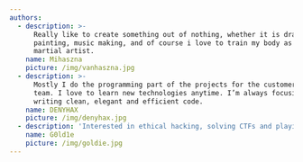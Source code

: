 ```yaml
---
authors:
  - description: >-
      Really like to create something out of nothing, whether it is drawing,
      painting, music making, and of course i love to train my body as a mixed
      martial artist.
    name: Mihaszna
    picture: /img/vanhaszna.jpg
  - description: >-
      Mostly I do the programming part of the projects for the customers and the
      team. I love to learn new technologies anytime. I’m always focusing on
      writing clean, elegant and efficient code.
    name: DENYHAX
    picture: /img/denyhax.jpg
  - description: 'Interested in ethical hacking, solving CTFs and playing CSGO.'
    name: G0ld1e
    picture: /img/goldie.jpg
---
```

#
